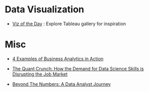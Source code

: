 # Data Visualization
- [Viz of the Day](https://public.tableau.com/en-us/gallery/?tab=viz-of-the-day&type=viz-of-the-day) : Explore Tableau gallery for inspiration

# Misc

- [4 Examples of Business Analytics in Action](https://online.hbs.edu/blog/post/business-analytics-examples)

- [The Quant Crunch: How the Demand for Data Science Skills is Disrupting the Job Market](https://www.ibm.com/downloads/cas/3RL3VXGA)

- [Beyond The Numbers: A Data Analyst Journey](https://www.youtube.com/watch?v=t2oOFs4WgI0)



